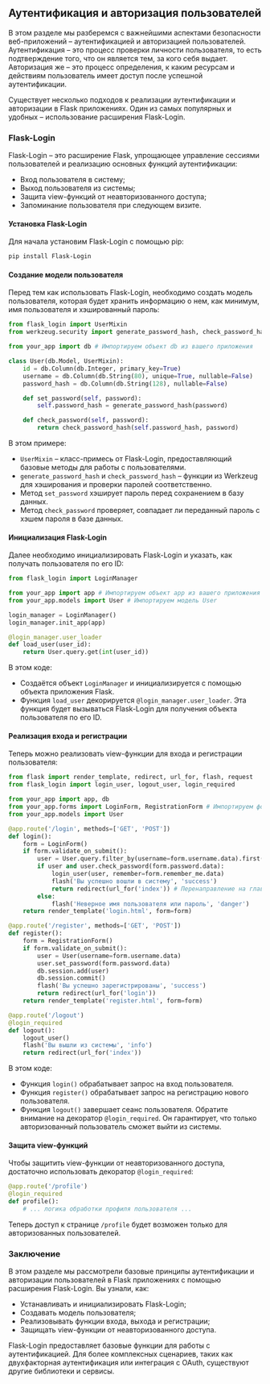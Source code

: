## Аутентификация и авторизация пользователей

В этом разделе мы разберемся с важнейшими аспектами безопасности веб-приложений – аутентификацией и авторизацией пользователей. Аутентификация – это процесс проверки личности пользователя, то есть подтверждение того, что он является тем, за кого себя выдает. Авторизация же – это процесс определения, к каким ресурсам и действиям пользователь имеет доступ после успешной аутентификации.

Существует несколько подходов к реализации аутентификации и авторизации в Flask приложениях. Один из самых популярных и удобных – использование расширения Flask-Login. 

### Flask-Login

Flask-Login – это расширение Flask, упрощающее управление сессиями пользователей и реализацию основных функций аутентификации:

*   Вход пользователя в систему;
*   Выход пользователя из системы;
*   Защита view-функций от неавторизованного доступа;
*   Запоминание пользователя при следующем визите.

#### Установка Flask-Login

Для начала установим Flask-Login с помощью pip:

```bash
pip install Flask-Login
```

#### Создание модели пользователя

Перед тем как использовать Flask-Login, необходимо создать модель пользователя, которая будет хранить информацию о нем, как минимум, имя пользователя и хэшированный пароль:

```python
from flask_login import UserMixin
from werkzeug.security import generate_password_hash, check_password_hash

from your_app import db # Импортируем объект db из вашего приложения

class User(db.Model, UserMixin):
    id = db.Column(db.Integer, primary_key=True)
    username = db.Column(db.String(80), unique=True, nullable=False)
    password_hash = db.Column(db.String(128), nullable=False)

    def set_password(self, password):
        self.password_hash = generate_password_hash(password)

    def check_password(self, password):
        return check_password_hash(self.password_hash, password)
```

В этом примере:

*   `UserMixin` – класс-примесь от Flask-Login, предоставляющий базовые методы для работы с пользователями.
*   `generate_password_hash` и `check_password_hash` – функции из Werkzeug для хэширования и проверки паролей соответственно.
*   Метод `set_password` хэширует пароль перед сохранением в базу данных.
*   Метод `check_password` проверяет, совпадает ли переданный пароль с хэшем пароля в базе данных.

#### Инициализация Flask-Login

Далее необходимо инициализировать Flask-Login и указать, как получать пользователя по его ID:

```python
from flask_login import LoginManager

from your_app import app # Импортируем объект app из вашего приложения
from your_app.models import User # Импортируем модель User

login_manager = LoginManager()
login_manager.init_app(app)

@login_manager.user_loader
def load_user(user_id):
    return User.query.get(int(user_id))
```

В этом коде:

*   Создаётся объект `LoginManager` и инициализируется с помощью объекта приложения Flask.
*   Функция `load_user` декорируется `@login_manager.user_loader`. Эта функция будет вызываться Flask-Login для получения объекта пользователя по его ID.

#### Реализация входа и регистрации

Теперь можно реализовать view-функции для входа и регистрации пользователя:

```python
from flask import render_template, redirect, url_for, flash, request
from flask_login import login_user, logout_user, login_required

from your_app import app, db 
from your_app.forms import LoginForm, RegistrationForm # Импортируем формы
from your_app.models import User

@app.route('/login', methods=['GET', 'POST'])
def login():
    form = LoginForm()
    if form.validate_on_submit():
        user = User.query.filter_by(username=form.username.data).first()
        if user and user.check_password(form.password.data):
            login_user(user, remember=form.remember_me.data)
            flash('Вы успешно вошли в систему', 'success')
            return redirect(url_for('index')) # Перенаправление на главную страницу
        else:
            flash('Неверное имя пользователя или пароль', 'danger')
    return render_template('login.html', form=form)

@app.route('/register', methods=['GET', 'POST'])
def register():
    form = RegistrationForm()
    if form.validate_on_submit():
        user = User(username=form.username.data)
        user.set_password(form.password.data)
        db.session.add(user)
        db.session.commit()
        flash('Вы успешно зарегистрированы', 'success')
        return redirect(url_for('login'))
    return render_template('register.html', form=form)

@app.route('/logout')
@login_required
def logout():
    logout_user()
    flash('Вы вышли из системы', 'info')
    return redirect(url_for('index')) 
```

В этом коде:

*   Функция `login()` обрабатывает запрос на вход пользователя. 
*   Функция `register()` обрабатывает запрос на регистрацию нового пользователя. 
*   Функция `logout()` завершает сеанс пользователя. Обратите внимание на декоратор `@login_required`. Он гарантирует, что только авторизованный пользователь сможет выйти из системы.

#### Защита view-функций

Чтобы защитить view-функции от неавторизованного доступа, достаточно использовать декоратор `@login_required`:

```python
@app.route('/profile')
@login_required
def profile():
    # ... логика обработки профиля пользователя ...
```

Теперь доступ к странице `/profile` будет возможен только для авторизованных пользователей.

### Заключение

В этом разделе мы рассмотрели базовые принципы аутентификации и авторизации пользователей в Flask приложениях с помощью расширения Flask-Login. Вы узнали, как:

*   Устанавливать и инициализировать Flask-Login;
*   Создавать модель пользователя;
*   Реализовывать функции входа, выхода и регистрации;
*   Защищать view-функции от неавторизованного доступа.

Flask-Login предоставляет базовые функции для работы с аутентификацией. Для более комплексных сценариев, таких как двухфакторная аутентификация или интеграция с OAuth, существуют другие библиотеки и сервисы. 
